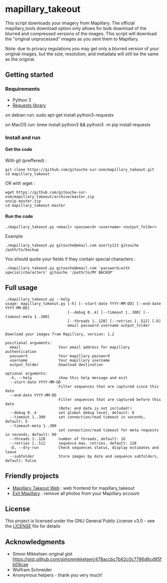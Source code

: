 # mapillary_takeout

This script downloads your imagery from Mapillary.
The official mapillary_tools download option only allows for bulk download of
the blurred and compressed versions of the images. 
This script will download the "original unprocessed" images as you sent them to Mapillary.

Note: due to privacy regulations you may get only a blurred version of your original images,
but the size, resolution, and metadata will still be the same as the original.

## Getting started

### Requirements

* Python 3
* [Requests library](https://requests.readthedocs.io)

on debian run: sudo apt-get install python3-requests

on MacOS run: brew install python3 && python3 -m pip install requests

### Install and run
#### Get the code
With git (preffered) :
```
git clone https://github.com/gitouche-sur-osm/mapillary_takeout.git
cd mapillary_takeout
```
OR with wget :
```
wget https://github.com/gitouche-sur-osm/mapillary_takeout/archive/master.zip
unzip master.zip
cd mapillary_takeout-master
```
#### Run the code
```
./mapillary_takeout.py <email> <password> <username> <output_folder>
```
Example
```
./mapillary_takeout.py gitouche@email.com azerty123 gitouche /path/to/backup
```
You should quote your fields if they contain special characters :
```
./mapillary_takeout.py gitouche@email.com 'password;with special|characters' gitouche '/path/to/MY BACKUP'
```
## Full usage
```
./mapillary_takeout.py --help
usage: mapillary_takeout.py [-h] [--start-date YYYY-MM-DD] [--end-date YYYY-MM-DD]
                            [--debug 0..4] [--timeout 1..300] [--timeout-meta 1..300]
                            [--threads 1..128] [--retries 1..512] [-D]
                            email password username output_folder

Download your images from Mapillary, version: 1.2

positional arguments:
  email                 Your email address for mapillary authentication
  password              Your mapillary password
  username              Your mapillary username
  output_folder         Download destination

optional arguments:
  -h, --help            show this help message and exit
  --start-date YYYY-MM-DD
                        Filter sequences that are captured since this date
  --end-date YYYY-MM-DD
                        Filter sequences that are captured before this date 
                        (Note: end date is not included!)
  --debug 0..4          set global debug level, default: 0
  --timeout 1..300      set connection/read timeout in seconds, default: 5
  --timeout-meta 1..300
                        set connection/read timeout for meta requests in seconds, default: 60
  --threads 1..128      number of threads, default: 16
  --retries 1..512      sequence max. retries, default: 128
  -D, --dry-run         Check sequences status, display estimates and leave
  --subfolder           Store images by date and sequence subfolders, default: False
```							

## Friendly projects

* [Mapillary Takeout Web](https://github.com/frodrigo/mapillary_takeout_web) : web frontend for mapillary_takeout
* [Exit Mapillary](https://framagit.org/Midgard/exit-mapillary) : remove all photos from your Mapillary account

## License

This project is licensed under the GNU General Public License v3.0 - see the [LICENSE](LICENSE) file for details

## Acknowledgments

* Simon Mikkelsen original gist https://gist.github.com/simonmikkelsen/478accbc7b62c0c7786d6cd95fb09cae
* Wolfram Schneider
* Anonymous helpers - thank you very much!

